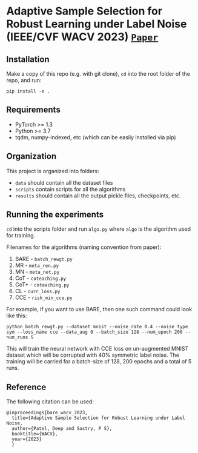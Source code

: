 # Adaptive Sample Selection for Robust Learning under Label Noise (IEEE/CVF WACV 2023) [`Paper`](https://arxiv.org/abs/2106.15292)

## Installation
Make a copy of this repo (e.g. with git clone), ```cd``` into the root folder of the repo, and run:
```
pip install -e .
```

## Requirements
- PyTorch >= 1.3
- Python >= 3.7
- tqdm, numpy-indexed, etc (which can be easily installed via pip)

## Organization
This project is organized into folders:
- ```data``` should contain all the dataset files
- ```scripts``` contain scripts for all the algorithms
- ```results``` should contain all the output pickle files, checkpoints, etc.

## Running the experiments
```cd``` into the scripts folder and run ```algo.py``` where ```algo```  is the algorithm used for training.

Filenames for the algorithms (naming convention from paper):
1. BARE - ```batch_rewgt.py```
2. MR - ```meta_ren.py```
3. MN - ```meta_net.py```
4. CoT - ```coteaching.py```
5. CoT+ - ```coteaching.py```
6. CL - ```curr_loss.py```
7. CCE - ```risk_min_cce.py```

For example, if you want to use BARE, then one such command could look like this:

```
python batch_rewgt.py --dataset mnist --noise_rate 0.4 --noise_type sym --loss_name cce --data_aug 0 --batch_size 128 --num_epoch 200 --num_runs 5 
```

This will train the neural network with CCE loss on un-augmented MNIST dataset which will be corrupted with 40% symmetric label noise. The training will be carried for a batch-size of 128, 200 epochs and a total of 5 runs.


## Reference

The following citation can be used:

```
@inproceedings{bare_wacv_2023,
  title={Adaptive Sample Selection for Robust Learning under Label Noise,
  author={Patel, Deep and Sastry, P S},
  booktitle={WACV},
  year={2023}
  }
```
